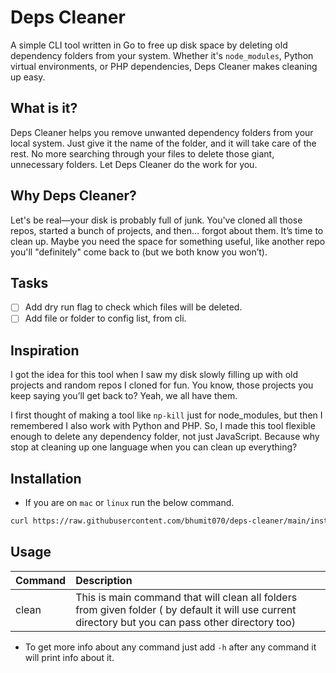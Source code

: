 # Deps Cleaner

A simple CLI tool written in Go to free up disk space by deleting old dependency folders from your system. Whether it's `node_modules`, Python virtual environments, or PHP dependencies, Deps Cleaner makes cleaning up easy.

## What is it?

Deps Cleaner helps you remove unwanted dependency folders from your local system. Just give it the name of the folder, and it will take care of the rest. No more searching through your files to delete those giant, unnecessary folders. Let Deps Cleaner do the work for you.

## Why Deps Cleaner?

Let's be real—your disk is probably full of junk. You've cloned all those repos, started a bunch of projects, and then... forgot about them. It’s time to clean up. Maybe you need the space for something useful, like another repo you'll "definitely" come back to (but we both know you won’t).

## Tasks

- [ ] Add dry run flag to check which files will be deleted.
- [ ] Add file or folder to config list, from cli.

## Inspiration

I got the idea for this tool when I saw my disk slowly filling up with old projects and random repos I cloned for fun. You know, those projects you keep saying you’ll get back to? Yeah, we all have them.

I first thought of making a tool like `np-kill` just for node_modules, but then I remembered I also work with Python and PHP. So, I made this tool flexible enough to delete any dependency folder, not just JavaScript. Because why stop at cleaning up one language when you can clean up everything?

## Installation

- If you are on `mac` or `linux` run the below command.

```bash
curl https://raw.githubusercontent.com/bhumit070/deps-cleaner/main/install.sh | bash
```

## Usage

| Command | Description                                                                                                                                         |
| :------ | :-------------------------------------------------------------------------------------------------------------------------------------------------- |
| clean   | This is main command that will clean all folders from given folder ( by default it will use current directory but you can pass other directory too) |

- To get more info about any command just add `-h` after any command it will print info about it.
